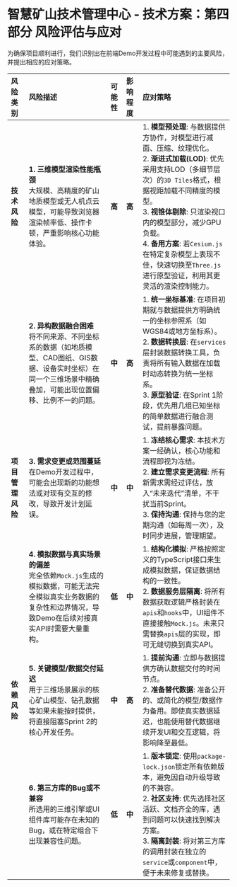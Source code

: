 # 智慧矿山技术管理中心 - 技术方案：第四部分 风险评估与应对

为确保项目顺利进行，我们识别出在前端Demo开发过程中可能遇到的主要风险，并提出相应的应对策略。

| 风险类别 | 风险描述 | 可能性 | 影响程度 | 应对策略 |
| :--- | :--- | :--- | :--- | :--- |
| **技术风险** | **1. 三维模型渲染性能瓶颈**<br>大规模、高精度的矿山地质模型或无人机点云模型，可能导致浏览器渲染帧率低、操作卡顿，严重影响核心功能体验。 | **高** | **高** | 1. **模型预处理**: 与数据提供方协作，对模型进行减面、压缩、纹理优化。<br>2. **渐进式加载(LOD)**: 优先采用支持LOD（多细节层次）的`3D Tiles`格式，根据视距加载不同精度的模型。<br>3. **视锥体剔除**: 只渲染视口内的模型部分，减少GPU负载。<br>4. **备用方案**: 若`Cesium.js`在特定复杂模型上表现不佳，快速切换至`Three.js`进行原型验证，利用其更灵活的渲染控制能力。 |
| | **2. 异构数据融合困难**<br>将不同来源、不同坐标系的数据（如地质模型、CAD图纸、GIS数据、设备实时坐标）在同一个三维场景中精确叠加，可能出现位置偏移、比例不一的问题。 | **中** | **高** | 1. **统一坐标基准**: 在项目初期就与数据提供方明确统一的坐标参照系（如WGS84或地方坐标系）。<br>2. **数据转换层**: 在`services`层封装数据转换工具，负责将所有输入数据在加载时动态转换为统一坐标系。<br>3. **原型验证**: 在Sprint 1阶段，优先用几组已知坐标的简单数据进行融合测试，提前暴露问题。 |
| **项目管理风险** | **3. 需求变更或范围蔓延**<br>在Demo开发过程中，可能会出现新的功能想法或对现有交互的修改，导致开发计划延误。 | **中** | **中** | 1. **冻结核心需求**: 本技术方案一经确认，核心功能和流程即视为冻结。<br>2. **建立需求变更流程**: 所有新需求需经过评估，放入“未来迭代”清单，不干扰当前Sprint。<br>3. **保持沟通**: 保持与您的定期沟通（如每周一次），及时同步进展，管理期望。 |
| | **4. 模拟数据与真实场景的偏差**<br>完全依赖`Mock.js`生成的模拟数据，可能无法完全模拟真实业务数据的复杂性和边界情况，导致Demo在后续对接真实API时需要大量重构。 | **低** | **中** | 1. **结构化模拟**: 严格按照定义的TypeScript接口来生成模拟数据，保证数据结构的一致性。<br>2. **数据服务层隔离**: 将所有数据获取逻辑严格封装在`apis`和`hooks`中，UI组件不直接接触`Mock.js`。未来只需替换`apis`层的实现，即可无缝切换到真实API。 |
| **依赖风险** | **5. 关键模型/数据交付延迟**<br>用于三维场景展示的核心矿山模型、钻孔数据等如果未能按时提供，将直接阻塞Sprint 2的核心开发任务。 | **中** | **高** | 1. **提前沟通**: 立即与数据提供方确认数据交付的时间节点。<br>2. **准备替代数据**: 准备公开的、或简化的模型/数据作为备用。即使真实数据延迟，也能使用替代数据继续开发UI和交互逻辑，将影响降至最低。 |
| | **6. 第三方库的Bug或不兼容**<br>所选用的三维引擎或UI组件库可能存在未知的Bug，或在特定组合下出现兼容性问题。 | **低** | **中** | 1. **版本锁定**: 使用`package-lock.json`锁定所有依赖版本，避免因自动升级导致的不兼容。<br>2. **社区支持**: 优先选择社区活跃、文档齐全的库，遇到问题可以快速找到解决方案。<br>3. **隔离封装**: 将对第三方库的调用封装在独立的`service`或`component`中，便于未来修复或替换。 |
